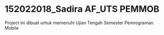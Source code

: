 # 152022018_Sadira AF_UTS PEMMOB
 Project ini dibuat untuk memenuhi Ujian Tengah Semester Pemrograman Mobile
